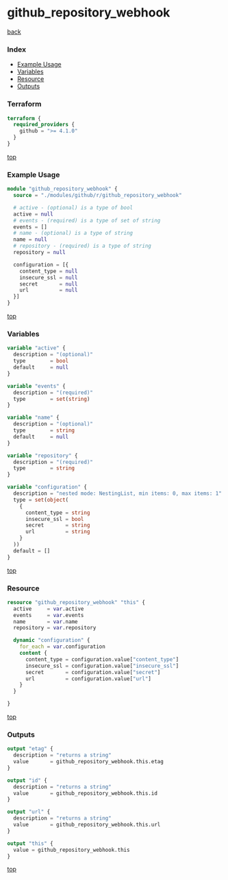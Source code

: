 # github_repository_webhook

[back](../github.md)

### Index

- [Example Usage](#example-usage)
- [Variables](#variables)
- [Resource](#resource)
- [Outputs](#outputs)

### Terraform

```terraform
terraform {
  required_providers {
    github = ">= 4.1.0"
  }
}
```

[top](#index)

### Example Usage

```terraform
module "github_repository_webhook" {
  source = "./modules/github/r/github_repository_webhook"

  # active - (optional) is a type of bool
  active = null
  # events - (required) is a type of set of string
  events = []
  # name - (optional) is a type of string
  name = null
  # repository - (required) is a type of string
  repository = null

  configuration = [{
    content_type = null
    insecure_ssl = null
    secret       = null
    url          = null
  }]
}
```

[top](#index)

### Variables

```terraform
variable "active" {
  description = "(optional)"
  type        = bool
  default     = null
}

variable "events" {
  description = "(required)"
  type        = set(string)
}

variable "name" {
  description = "(optional)"
  type        = string
  default     = null
}

variable "repository" {
  description = "(required)"
  type        = string
}

variable "configuration" {
  description = "nested mode: NestingList, min items: 0, max items: 1"
  type = set(object(
    {
      content_type = string
      insecure_ssl = bool
      secret       = string
      url          = string
    }
  ))
  default = []
}
```

[top](#index)

### Resource

```terraform
resource "github_repository_webhook" "this" {
  active     = var.active
  events     = var.events
  name       = var.name
  repository = var.repository

  dynamic "configuration" {
    for_each = var.configuration
    content {
      content_type = configuration.value["content_type"]
      insecure_ssl = configuration.value["insecure_ssl"]
      secret       = configuration.value["secret"]
      url          = configuration.value["url"]
    }
  }

}
```

[top](#index)

### Outputs

```terraform
output "etag" {
  description = "returns a string"
  value       = github_repository_webhook.this.etag
}

output "id" {
  description = "returns a string"
  value       = github_repository_webhook.this.id
}

output "url" {
  description = "returns a string"
  value       = github_repository_webhook.this.url
}

output "this" {
  value = github_repository_webhook.this
}
```

[top](#index)